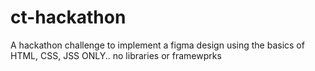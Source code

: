 # ct-hackathon
A hackathon challenge to implement a figma design using the basics of HTML, CSS, JSS ONLY.. no libraries or framewprks
